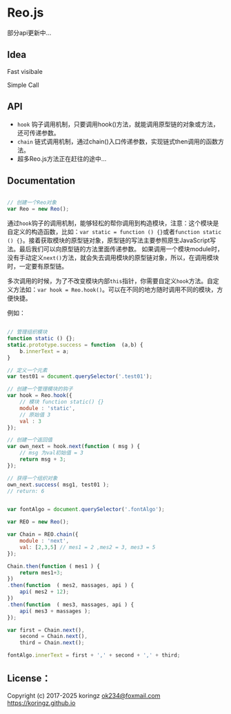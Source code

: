 # Reo.js
部分api更新中...

## Idea
Fast visibale

Simple Call

## API

- `hook` 钩子调用机制，只要调用hook()方法，就能调用原型链的对象或方法，还可传递参数。
- `chain` 链式调用机制，通过chain()入口传递参数，实现链式then调用的函数方法。
- 超多Reo.js方法正在赶往的途中...

## Documentation

```js

// 创建一个Reo对象
var Reo = new Reo();

```

  通过`hook`钩子的调用机制，能够轻松的帮你调用到构造模块，注意：这个模块是自定义的构造函数，比如：`var static = function () {}`或者`function static () {}`。接着获取模块的原型链对象，原型链的写法主要参照原生JavaScript写法。最后我们可以向原型链的方法里面传递参数。
如果调用一个模块module时，没有手动定义`next()`方法，就会失去调用模块的原型链对象，所以，在调用模块时，一定要有原型链。

  多次调用的时候，为了不改变模块内部`this`指针，你需要自定义`hook`方法。自定义方法如：`var hook = Reo.hook()`。可以在不同的地方随时调用不同的模块，方便快捷。

例如：

```js

// 管理组织模块
function static () {};
static.prototype.success = function  (a,b) {
    b.innerText = a;
}
```

```js
// 定义一个元素
var test01 = document.querySelector('.test01');

// 创建一个管理模块的钩子
var hook = Reo.hook({
    // 模块 function static() {}
    module : 'static', 
    // 原始值 3
    val : 3 
});

// 创建一个返回值
var own_next = hook.next(function ( msg ) {
    // msg 为val初始值 = 3
    return msg + 3; 
});

// 获得一个组织对象
own_next.success( msg1, test01 );
// return: 6 

```

```js

var fontAlgo = document.querySelector('.fontAlgo');

var REO = new Reo();

var Chain = REO.chain({
    module : 'next',
    val: [2,3,5] // mes1 = 2 ,mes2 = 3, mes3 = 5
});

Chain.then(function ( mes1 ) {
    return mes1+3;
})
.then(function  ( mes2, massages, api ) {
    api( mes2 + 12);
})
.then(function  ( mes3, massages, api ) {
    api( mes3 + massages );
});

var first = Chain.next(),
    second = Chain.next(),
    third = Chain.next();

fontAlgo.innerText = first + ',' + second + ',' + third;

```

## License：
Copyright (c) 2017-2025 koringz <ok234@foxmail.com> https://koringz.github.io
